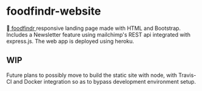 # foodfindr-website
🍕[ foodfindr ](https://github.com/eric-li18/foodfindr) responsive landing page made with HTML and Bootstrap.
Includes a Newsletter feature using mailchimp's REST api integrated with express.js. 
The web app is deployed using heroku.

## WIP
Future plans to possibly move to build the static site with node, with Travis-CI and Docker integration so as to bypass development environment setup.
<!---
```
docker run --rm -dit -p 4000:4000 --name ff-site jekyll/jekyll jekyll serve
```
--->
